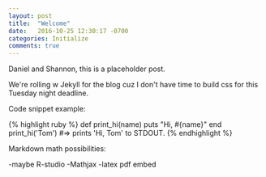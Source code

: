 ```yaml
---
layout: post
title:  "Welcome"
date:   2016-10-25 12:30:17 -0700
categories: Initialize
comments: true
---
```

Daniel and Shannon, this is a placeholder post.

We're rolling w Jekyll for the blog cuz I don't have time to build css for this Tuesday night deadline.

Code snippet example:

{% highlight ruby %}
def print_hi(name)
  puts "Hi, #{name}"
end
print_hi('Tom')
#=> prints 'Hi, Tom' to STDOUT.
{% endhighlight %}

Markdown math possibilities:

-maybe R-studio
-Mathjax
-latex pdf embed
